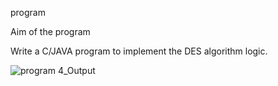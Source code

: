 program

Aim of the program

Write a C/JAVA program to implement the DES algorithm logic.

![program 4_Output](https://user-images.githubusercontent.com/69303964/147481982-34eb7382-1f1a-4b7f-84e5-75427874736a.png)

